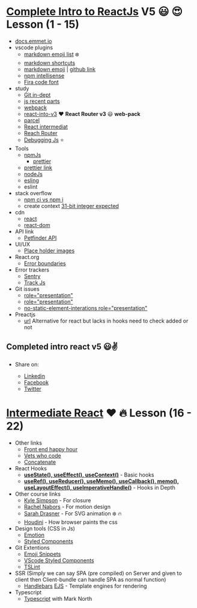 # [Complete Intro to ReactJs](https://btholt.github.io/complete-intro-to-react-v5/intro) V5 :smiley: :heart_eyes: **Lesson** (1 - 15)

- [docs.emmet.io](https://docs.emmet.io/cheat-sheet/)
- vscode plugins
  - [markdown emoji list](https://gist.github.com/rxaviers/7360908) :snowflake:
  - [markdown shortcuts](https://github.com/yzhang-gh/vscode-markdown)
  - [markdown emoji](https://www.webfx.com/tools/emoji-cheat-sheet/) | [github link](https://marketplace.visualstudio.com/items?itemName=bierner.markdown-emoji)
  - [npm intellisense](https://marketplace.visualstudio.com/items?itemName=christian-kohler.npm-intellisense)
  - [Fira code font](https://github.com/tonsky/FiraCode)
- study
  - [Git in-dept](https://frontendmasters.com/courses/git-in-depth/)
  - [js recent parts](https://frontendmasters.com/courses/js-recent-parts/)
  - [webpack](https://frontendmasters.com/courses/webpack-fundamentals/)
  - [react-into-v3](https://frontendmasters.com/courses/react/) :heart: **React Router v3** :smiley: **web-pack**
  - [parcel](https://parceljs.org/)
  - [React intermediat](https://frontendmasters.com/courses/intermediate-react-v2/)
  - [Reach Router](https://reach.tech/router)
  - [Debugging Js](https://frontendmasters.com/courses/debugging-javascript/) :star:
- Tools
  - [npmJs](https://www.npmjs.com/)
    - [prettier](https://www.npmjs.com/package/prettier)
  - [prettier link](https://prettier.io/)
  - [nodeJs](https://nodejs.org/en/)
  - [esling](https://eslint.org/)
  - eslint
- stack overflow
  - [npm ci vs npm i](https://stackoverflow.com/questions/52499617/what-is-the-difference-between-npm-install-and-npm-ci)
  - create context [31-bit integer expected](https://stackoverflow.com/questions/55558162/how-to-fix-expected-the-return-value-to-be-a-31-bit-integer-error-react-hooks)
- cdn
  - [react](https://unpkg.com/react@16.8.4/umd/react.development.js)
  - [react-dom](https://unpkg.com/react-dom@16.8.4/umd/react-dom.development.js)
- API link
  - [Petfinder API](https://www.petfinder.com/)
- UI/UX
  - [Place holder images](http://placecorgi.com/)
- React.org
  - [Error boundaries](https://reactjs.org/docs/error-boundaries.html)
- Error trackers
  - [Sentry](https://sentry.io/pricing/)
  - [Track Js](https://trackjs.com/pricing/)
- Git issues
  - [role="presentation"](https://github.com/evcohen/eslint-plugin-jsx-a11y/issues/510)
  - [role="presentation"](https://github.com/squizlabs/HTML_CodeSniffer/issues/274)
  - [no-static-element-interations role="presentation"](https://github.com/evcohen/eslint-plugin-jsx-a11y/blob/e53906d0b2a9402b019625349ed2d58d178b3239/docs/rules/no-static-element-interactions.md#case-this-element-is-not-a-button-link-menuitem-etc-it-is-catching-bubbled-events-from-elements-that-it-contains)
- Preactjs
  - [url](https://preactjs.com/) Alternative for react but lacks in hooks need to check added or not

## Completed intro react v5 :smiley::v:

- Share on:

  - [Linkedin](https://www.linkedin.com/sharing/share-offsite/?url=https%3A%2F%2Ffrontendmasters.com%2Fcourses%2Fcomplete-react-v5%2F)
  - [Facebook](https://www.facebook.com/sharer/sharer.php?u=https%3A%2F%2Ffrontendmasters.com%2Fcourses%2Fcomplete-react-v5%2F&t=I%20just%20completed%20%22Complete%20Intro%20to%20React%2C%20v5%22%20by%20Brian%20Holt%20on%20FrontendMasters!)
  - [Twitter](https://twitter.com/intent/tweet?url=https%3A%2F%2Ffrontendmasters.com%2Fcourses%2Fcomplete-react-v5%2F&text=I%20just%20completed%20%22Complete%20Intro%20to%20React%2C%20v5%22%20by%20%40holtbt%20on%20%40FrontendMasters!)

# [Intermediate React](https://btholt.github.io/complete-intro-to-react-v5/) :heart: :fire: **Lesson** (16 - 22)

- Other links
  - [Front end happy hour](http://frontendhappyhour.com/)
  - [Vets who code](https://vetswhocode.io/)
  - [Concatenate](https://concatenate.io/)
- React Hooks
  - [**useState(), useEffect(), useContext()**](https://codesandbox.io/s/zr90v4jorp) - Basic hooks
  - [**useRef(), useReducer(), useMemo(), useCallback(), memo(), useLayoutEffect(), useImperativeHandle()**](https://codesandbox.io/s/zr90v4jorp) - Hooks in Depth
- Other course links
  - [Kyle Simpson](https://frontendmasters.com/courses/deep-javascript-v3/origin-of-closure/) - For closure
  - [Rachel Nabors](https://frontendmasters.com/courses/motion-design-css/) - For motion design
  - [Sarah Drasner](https://frontendmasters.com/courses/svg-essentials-animation/) - For SVG animation :snowflake: :fire:
  - [Houdini](https://drafts.css-houdini.org/) - How browser paints the css
- Design tools (CSS in Js)
  - [Emotion](https://emotion.sh/docs/introduction)
  - [Styled Components](https://styled-components.com/)
- Git Extentions
  - [Emoji Snippets](https://emojipedia.org/)
  - [VScode Styled Components](https://github.com/styled-components/vscode-styled-components)
  - [TSLint](https://github.com/Microsoft/vscode-typescript-tslint-plugin.git)
- SSR (Simply we can say SPA (pre compiled) on Server and given to client then Client-bundle can handle SPA as normal function)
  - [Handlebars](https://handlebarsjs.com/) [EJS](https://ejs.co/) - Template engines for rendering
- Typescript
  - [Typescript](https://frontendmasters.com/courses/typescript-v2/) with Mark North
